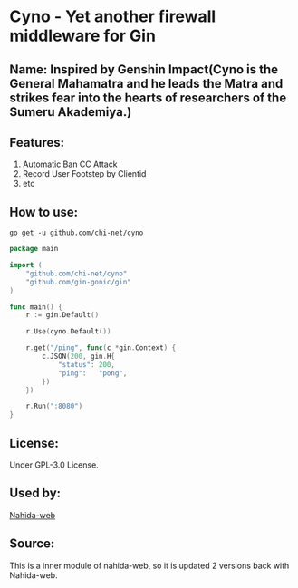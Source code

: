 # Cyno - Yet another firewall middleware for Gin

## Name: Inspired by Genshin Impact(Cyno is the General Mahamatra and he leads the Matra and strikes fear into the hearts of researchers of the Sumeru Akademiya.)

## Features:
1. Automatic Ban CC Attack
2. Record User Footstep by Clientid
3. etc

## How to use:

```shell
go get -u github.com/chi-net/cyno
```

```go
package main

import (
	"github.com/chi-net/cyno"
	"github.com/gin-gonic/gin"
)

func main() {
	r := gin.Default()

	r.Use(cyno.Default())

	r.get("/ping", func(c *gin.Context) {
		c.JSON(200, gin.H{
			"status": 200,
			"ping":   "pong",
		})
	})

	r.Run(":8080")
}
```

## License:

Under GPL-3.0 License.

## Used by:

[Nahida-web](https://openid.chinet.work/login)

## Source:

This is a inner module of nahida-web, so it is updated 2 versions back with Nahida-web.